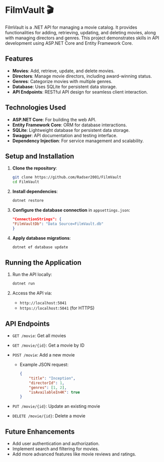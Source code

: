 # FilmVault 🎬
FilmVault is a .NET API for managing a movie catalog. It provides functionalities for adding, retrieving, updating, and deleting movies, along with managing directors and genres. This project demonstrates skills in API development using ASP.NET Core and Entity Framework Core.

## Features
- **Movies**: Add, retrieve, update, and delete movies.
- **Directors**: Manage movie directors, including award-winning status.
- **Genres**: Categorize movies with multiple genres.
- **Database**: Uses SQLite for persistent data storage.
- **API Endpoints**: RESTful API design for seamless client interaction.

## Technologies Used
- **ASP.NET Core**: For building the web API.
- **Entity Framework Core**: ORM for database interactions.
- **SQLite**: Lightweight database for persistent data storage.
- **Swagger**: API documentation and testing interface.
- **Dependency Injection**: For service management and scalability.

## Setup and Installation

1. **Clone the repository**:

    ```bash
    git clone https://github.com/Radser2001/FilmVault
    cd FilmVault
    ```

2. **Install dependencies**:

    ```bash
    dotnet restore
    ```

3. **Configure the database connection** in `appsettings.json`:

    ```json
    "ConnectionStrings": {
    "FilmVaultDb": "Data Source=FilmVault.db"
    }
    ```

4. **Apply database migrations**:

    ```bash
    dotnet ef database update
    ```


## Running the Application

1. Run the API locally:

    ```bash
    dotnet run
    ```

2. Access the API via:
    - `http://localhost:5041`
    - `https://localhost:5041` (for HTTPS)


## API Endpoints
- `GET /movie`: Get all movies
- `GET /movie/{id}`:  Get a movie by ID
- `POST /movie`: Add a new movie
  - Example JSON request:

    ```json
    {
        "title": "Inception",
        "directorId": 1,
        "genres": [1, 2],
        "isAvailableIn4K": true
    }
    ```

- `PUT /movie/{id}`: Update an existing movie
- `DELETE /movie/{id}`: Delete a movie


## Future Enhancements
- Add user authentication and authorization.
- Implement search and filtering for movies.
- Add more advanced features like movie reviews and ratings.
